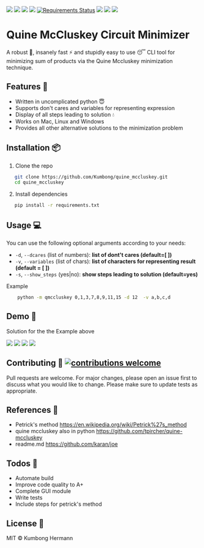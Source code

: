 ![](https://img.shields.io/github/release/Kumbong/quine_mccluskey.svg)
 ![](https://img.shields.io/github/issues/Kumbong/quine_mccluskey.svg)
![](https://img.shields.io/github/issues-closed-raw/Kumbong/quine_mccluskey.svg)
![](https://travis-ci.org/Kumbong/quine_mccluskey.svg?branch=master)
[![Requirements Status](https://requires.io/github/Kumbong/quine_mccluskey/requirements.svg?branch=master)](https://requires.io/github/Kumbong/quine_mccluskey/requirements/?branch=master)
![](https://img.shields.io/snyk/vulnerabilities/github/Kumbong/quine_mccluskey.svg)
![](https://img.shields.io/github/languages/top/kumbong/quine_mccluskey.svg)
![](https://img.shields.io/codefactor/grade/github/kumbong/quine_mccluskey/master.svg)



# Quine McCluskey Circuit Minimizer

A robust :hammer:, insanely fast :zap: and stupidly easy to use :sleeping: CLI tool for minimizing sum of products via the Quine Mccluskey minimization technique.

## Features :gem:
   * Written in uncomplicated python :innocent:
   * Supports don't cares and variables for representing expression
   * Display of all steps leading to solution :droplet:
   * Works on Mac, Linux and Windows
   * Provides all other alternative solutions to the minimization problem
   
## Installation :package:
1. Clone the repo
```bash
   git clone https://github.com/Kumbong/quine_mccluskey.git
   cd quine_mccluskey
```
2. Install dependencies
```bash
   pip install -r requirements.txt
```

## Usage :computer:
You can use the following optional arguments according to your needs: 

   * `-d`, `--dcares` (list of numbers): **list of dont't cares (default=[ ])**
   * `-v`, `--variables` (list of chars): **list of characters for representing result (default = [ ])**
   * `-s`, `--show_steps` (yes|no): **show steps leading to solution (default=yes)**
   
Example
```bash
    python -m qmccluskey 0,1,3,7,8,9,11,15 -d 12  -v a,b,c,d
```

## Demo :movie_camera:
   Solution for the the Example above
   
   ![](assets/images/grouping.png)
   ![](assets/images/combining.png)
   ![](assets/images/coverage.png)
   ![](assets/images/solution.png)
   
## Contributing :gift: [![contributions welcome](https://img.shields.io/badge/contributions-welcome-brightgreen.svg?style=flat)](https://github.com/dwyl/esta/issues)
Pull requests are welcome. For major changes, please open an issue first to discuss what you would like to change.
Please make sure to update tests as appropriate.

## References :book:
* Petrick's method 
    https://en.wikipedia.org/wiki/Petrick%27s_method
* quine mccluskey also in python
    https://github.com/tpircher/quine-mccluskey
* readme.md
    https://github.com/karan/joe

## Todos :pencil:
 - Automate build
 - Improve code quality to A+
 - Complete GUI module
 - Write tests
 - Include steps for petrick's method


License :key:
----

MIT &copy; Kumbong Hermann

